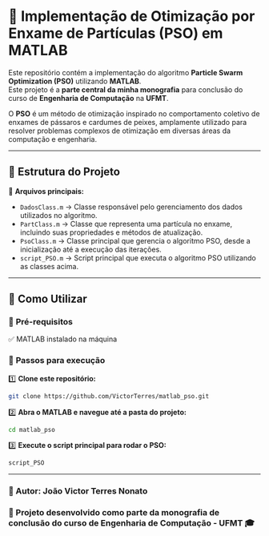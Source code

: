 # 🧠 Implementação de Otimização por Enxame de Partículas (PSO) em MATLAB

Este repositório contém a implementação do algoritmo **Particle Swarm Optimization (PSO)** utilizando **MATLAB**.  
Este projeto é a **parte central da minha monografia** para conclusão do curso de **Engenharia de Computação** na **UFMT**.  

O **PSO** é um método de otimização inspirado no comportamento coletivo de enxames de pássaros e cardumes de peixes, amplamente utilizado para resolver problemas complexos de otimização em diversas áreas da computação e engenharia.  

---

## 📂 Estrutura do Projeto

📌 **Arquivos principais:**  
- `DadosClass.m` → Classe responsável pelo gerenciamento dos dados utilizados no algoritmo.  
- `PartClass.m` → Classe que representa uma partícula no enxame, incluindo suas propriedades e métodos de atualização.  
- `PsoClass.m` → Classe principal que gerencia o algoritmo PSO, desde a inicialização até a execução das iterações.  
- `script_PSO.m` → Script principal que executa o algoritmo PSO utilizando as classes acima.  

---

## 🚀 Como Utilizar  

### 🔹 **Pré-requisitos**  
✅ MATLAB instalado na máquina  

### 🔹 **Passos para execução**  

1️⃣ **Clone este repositório:**  
```bash
git clone https://github.com/VictorTerres/matlab_pso.git
```
2️⃣ **Abra o MATLAB e navegue até a pasta do projeto:**
```bash
cd matlab_pso
```
3️⃣ **Execute o script principal para rodar o PSO:**  
```bash
script_PSO
```
---

### 📌 Autor: João Victor Terres Nonato
### 📌 Projeto desenvolvido como parte da monografia de conclusão do curso de Engenharia de Computação - UFMT 🎓
